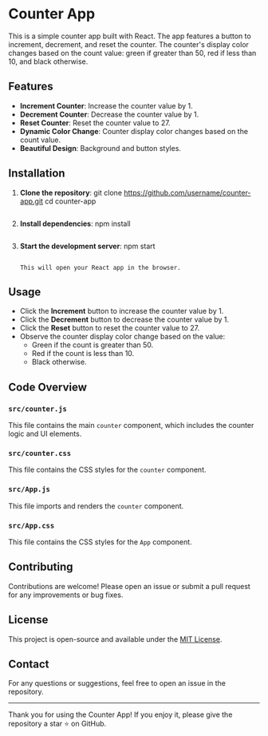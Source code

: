 # Counter App

This is a simple counter app built with React. The app features a button to increment, decrement, and reset the counter. The counter's display color changes based on the count value: green if greater than 50, red if less than 10, and black otherwise.

## Features

- **Increment Counter**: Increase the counter value by 1.
- **Decrement Counter**: Decrease the counter value by 1.
- **Reset Counter**: Reset the counter value to 27.
- **Dynamic Color Change**: Counter display color changes based on the count value.
- **Beautiful Design**: Background and button styles.

## Installation

1. **Clone the repository**:
    git clone https://github.com/username/counter-app.git
    cd counter-app
    ```

2. **Install dependencies**:
    npm install
    ```

3. **Start the development server**:
    npm start
    ```

   This will open your React app in the browser.

## Usage

- Click the **Increment** button to increase the counter value by 1.
- Click the **Decrement** button to decrease the counter value by 1.
- Click the **Reset** button to reset the counter value to 27.
- Observe the counter display color change based on the value:
  - Green if the count is greater than 50.
  - Red if the count is less than 10.
  - Black otherwise.

## Code Overview

### `src/counter.js`

This file contains the main `counter` component, which includes the counter logic and UI elements.

### `src/counter.css`

This file contains the CSS styles for the `counter` component.

### `src/App.js`

This file imports and renders the `counter` component.

### `src/App.css`

This file contains the CSS styles for the `App` component.

## Contributing

Contributions are welcome! Please open an issue or submit a pull request for any improvements or bug fixes.

## License

This project is open-source and available under the [MIT License](LICENSE).

## Contact

For any questions or suggestions, feel free to open an issue in the repository.

---

Thank you for using the Counter App! If you enjoy it, please give the repository a star ⭐ on GitHub.
